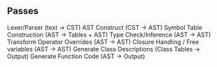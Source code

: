 ## Passes
Lexer/Parser (text -> CST)
AST Construct (CST -> AST)
Symbol Table Construction (AST -> Tables + AST)
Type Check/Inference (AST -> AST)
Transform Operator Overrides (AST -> AST)
Closure Handling / Free variables (AST -> AST)
Generate Class Descriptions (Class Tables -> Output)
Generate Function Code (AST -> Output)

